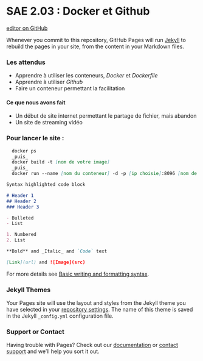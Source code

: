 # SAE 2.03 : Docker et Github

[editor on GitHub](https://github.com/RomainHauet/docker-sae203/edit/gh-pages/index.md) 

Whenever you commit to this repository, GitHub Pages will run [Jekyll](https://jekyllrb.com/) to rebuild the pages in your site, from the content in your Markdown files.

### Les attendus

- Apprendre à utiliser les conteneurs, _Docker_ et _Dockerfile_
- Apprendre à utiliser _Github_ 
- Faire un conteneur permettant la facilitation

#### Ce que nous avons fait

- Un début de site internet permettant le partage de fichier, mais abandon
- Un site de streaming vidéo

### Pour lancer le site :
```markdown
  docker ps
  _puis_
  docker build -t [nom de votre image]
  _puis_
  docker run --name [nom du conteneur] -d -p [ip choisie]:8096 [nom de votre image]
```


```markdown
Syntax highlighted code block

# Header 1
## Header 2
### Header 3

- Bulleted
- List

1. Numbered
2. List

**Bold** and _Italic_ and `Code` text

[Link](url) and ![Image](src)
```

For more details see [Basic writing and formatting syntax](https://docs.github.com/en/github/writing-on-github/getting-started-with-writing-and-formatting-on-github/basic-writing-and-formatting-syntax).

### Jekyll Themes

Your Pages site will use the layout and styles from the Jekyll theme you have selected in your [repository settings](https://github.com/RomainHauet/docker-sae203/settings/pages). The name of this theme is saved in the Jekyll `_config.yml` configuration file.

### Support or Contact

Having trouble with Pages? Check out our [documentation](https://docs.github.com/categories/github-pages-basics/) or [contact support](https://support.github.com/contact) and we’ll help you sort it out.
